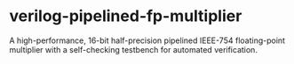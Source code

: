 # verilog-pipelined-fp-multiplier
A high-performance, 16-bit half-precision pipelined IEEE-754 floating-point multiplier with a self-checking testbench for automated verification.
